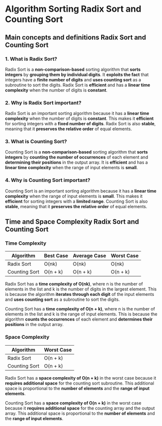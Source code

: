 # Algorithm Sorting Radix Sort and Counting Sort

## Main concepts and definitions Radix Sort and Counting Sort

### 1. What is Radix Sort?

Radix Sort is a **non-comparison-based** sorting algorithm that **sorts integers** by **grouping them by individual digits**. It **exploits the fact** that integers have a **finite number of digits** and **uses counting sort** as a subroutine to sort the digits. Radix Sort is **efficient** and has a **linear time complexity** when the number of digits is **constant**.

### 2. Why is Radix Sort important?

Radix Sort is an important sorting algorithm because it has a **linear time complexity** when the number of digits is **constant**. This makes it **efficient** for sorting integers with a **fixed number of digits**. Radix Sort is also **stable**, meaning that it **preserves the relative order** of equal elements.

### 3. What is Counting Sort?

Counting Sort is a **non-comparison-based** sorting algorithm that **sorts integers** by **counting the number of occurrences** of each element and **determining their positions** in the output array. It is **efficient** and has a **linear time complexity** when the range of input elements is **small**.

### 4. Why is Counting Sort important?

Counting Sort is an important sorting algorithm because it has a **linear time complexity** when the range of input elements is **small**. This makes it **efficient** for sorting integers with a **limited range**. Counting Sort is also **stable**, meaning that it **preserves the relative order** of equal elements.

## Time and Space Complexity Radix Sort and Counting Sort

### Time Complexity

| Algorithm      | Best Case | Average Case | Worst Case |
|----------------|-----------|--------------|------------|
| Radix Sort     | O(nk)     | O(nk)        | O(nk)      |
| Counting Sort  | O(n + k)  | O(n + k)     | O(n + k)   |

Radix Sort has a **time complexity of O(nk)**, where n is the number of elements in the list and k is the number of digits in the largest element. This is because the algorithm **iterates through each digit** of the input elements and **uses counting sort** as a subroutine to sort the digits.

Counting Sort has a **time complexity of O(n + k)**, where n is the number of elements in the list and k is the range of input elements. This is because the algorithm **counts the occurrences** of each element and **determines their positions** in the output array.

### Space Complexity

| Algorithm      | Worst Case |
|----------------|------------|
| Radix Sort     | O(n + k)   |
| Counting Sort  | O(n + k)   |

Radix Sort has a **space complexity of O(n + k)** in the worst case because it **requires additional space** for the counting sort subroutine. This additional space is proportional to the **number of elements** and the **range of input elements**.

Counting Sort has a **space complexity of O(n + k)** in the worst case because it **requires additional space** for the counting array and the output array. This additional space is proportional to the **number of elements** and the **range of input elements**.
